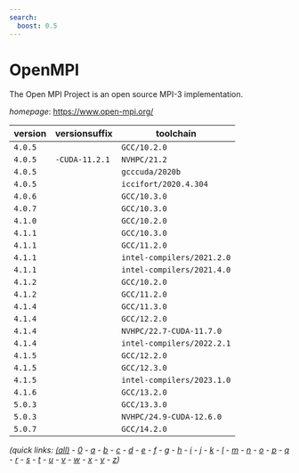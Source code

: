 ```yaml
---
search:
  boost: 0.5
---
```

# OpenMPI

The Open MPI Project is an open source MPI-3 implementation.

*homepage*: <https://www.open-mpi.org/>

version | versionsuffix | toolchain
--------|---------------|----------
``4.0.5`` |  | ``GCC/10.2.0``
``4.0.5`` | ``-CUDA-11.2.1`` | ``NVHPC/21.2``
``4.0.5`` |  | ``gcccuda/2020b``
``4.0.5`` |  | ``iccifort/2020.4.304``
``4.0.6`` |  | ``GCC/10.3.0``
``4.0.7`` |  | ``GCC/10.3.0``
``4.1.0`` |  | ``GCC/10.2.0``
``4.1.1`` |  | ``GCC/10.3.0``
``4.1.1`` |  | ``GCC/11.2.0``
``4.1.1`` |  | ``intel-compilers/2021.2.0``
``4.1.1`` |  | ``intel-compilers/2021.4.0``
``4.1.2`` |  | ``GCC/10.2.0``
``4.1.2`` |  | ``GCC/11.2.0``
``4.1.4`` |  | ``GCC/11.3.0``
``4.1.4`` |  | ``GCC/12.2.0``
``4.1.4`` |  | ``NVHPC/22.7-CUDA-11.7.0``
``4.1.4`` |  | ``intel-compilers/2022.2.1``
``4.1.5`` |  | ``GCC/12.2.0``
``4.1.5`` |  | ``GCC/12.3.0``
``4.1.5`` |  | ``intel-compilers/2023.1.0``
``4.1.6`` |  | ``GCC/13.2.0``
``5.0.3`` |  | ``GCC/13.3.0``
``5.0.3`` |  | ``NVHPC/24.9-CUDA-12.6.0``
``5.0.7`` |  | ``GCC/14.2.0``


*(quick links: [(all)](../index.md) - [0](../0/index.md) - [a](../a/index.md) - [b](../b/index.md) - [c](../c/index.md) - [d](../d/index.md) - [e](../e/index.md) - [f](../f/index.md) - [g](../g/index.md) - [h](../h/index.md) - [i](../i/index.md) - [j](../j/index.md) - [k](../k/index.md) - [l](../l/index.md) - [m](../m/index.md) - [n](../n/index.md) - [o](../o/index.md) - [p](../p/index.md) - [q](../q/index.md) - [r](../r/index.md) - [s](../s/index.md) - [t](../t/index.md) - [u](../u/index.md) - [v](../v/index.md) - [w](../w/index.md) - [x](../x/index.md) - [y](../y/index.md) - [z](../z/index.md))*

